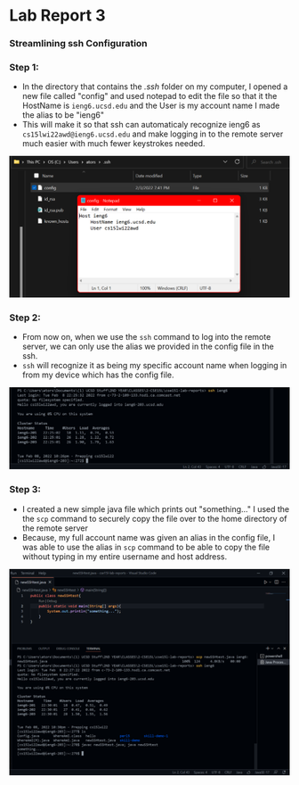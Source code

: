# **Lab Report 3**
### **Streamlining ssh Configuration**
### Step 1:
- In the directory that contains the *.ssh* folder on my computer, I opened a new file called "config" and used notepad to edit the file so that it the HostName is `ieng6.ucsd.edu` and the User is my account name I made the alias to be "ieng6"
- This will make it so that ssh can automaticaly recognize ieng6 as ``cs15lwi22awd@ieng6.ucsd.edu`` and make logging in to the remote server much easier with much fewer keystrokes needed.  

![img1](pics3/1.png)

### Step 2:
-  From now on, when we use the `ssh` command to log into the remote server, we can only use the alias we provided in the config file in the ssh.
- `ssh` will recognize it as being my specific account name when logging in from my device which has the config file. 

![img2](pics3/2.png)

### Step 3:
- I created a new simple java file which prints out "something..." I used the the `scp` command to securely copy the file over to the home directory of the remote server
- Because, my full account name was given an alias in the config file, I was able to use the alias in `scp` command to be able to copy the file without typing in my entire username and host address. 

![img3](pics3/3.png)
